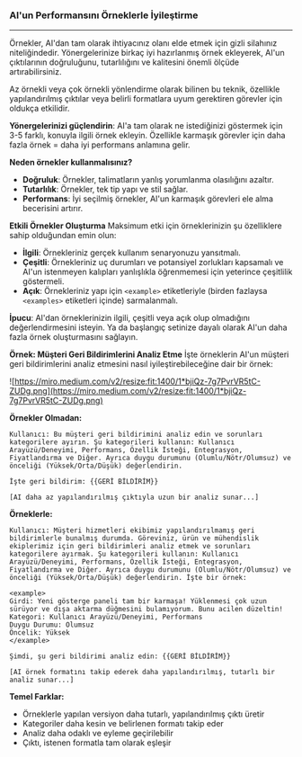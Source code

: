 ### **AI'un Performansını Örneklerle İyileştirme**

-------------

Örnekler, AI'dan tam olarak ihtiyacınız olanı elde etmek için gizli silahınız niteliğindedir. Yönergelerinize birkaç iyi hazırlanmış örnek ekleyerek, AI'un çıktılarının doğruluğunu, tutarlılığını ve kalitesini önemli ölçüde artırabilirsiniz.

Az örnekli veya çok örnekli yönlendirme olarak bilinen bu teknik, özellikle yapılandırılmış çıktılar veya belirli formatlara uyum gerektiren görevler için oldukça etkilidir.



**Yönergelerinizi güçlendirin**: AI'a tam olarak ne istediğinizi göstermek için 3-5 farklı, konuyla ilgili örnek ekleyin. Özellikle karmaşık görevler için daha fazla örnek = daha iyi performans anlamına gelir.



**Neden örnekler kullanmalısınız?**

* **Doğruluk**: Örnekler, talimatların yanlış yorumlanma olasılığını azaltır.
* **Tutarlılık**: Örnekler, tek tip yapı ve stil sağlar.
* **Performans**: İyi seçilmiş örnekler, AI'un karmaşık görevleri ele alma becerisini artırır.





**Etkili Örnekler Oluşturma**
Maksimum etki için örneklerinizin şu özelliklere sahip olduğundan emin olun:

* **İlgili**: Örnekleriniz gerçek kullanım senaryonuzu yansıtmalı.
* **Çeşitli**: Örnekleriniz uç durumları ve potansiyel zorlukları kapsamalı ve AI'un istenmeyen kalıpları yanlışlıkla öğrenmemesi için yeterince çeşitlilik göstermeli.
* **Açık**: Örnekleriniz yapı için `<example>` etiketleriyle (birden fazlaysa `<examples>` etiketleri içinde) sarmalanmalı.



**İpucu**: AI'dan örneklerinizin ilgili, çeşitli veya açık olup olmadığını değerlendirmesini isteyin. Ya da başlangıç setinize dayalı olarak AI'un daha fazla örnek oluşturmasını sağlayın.



**Örnek: Müşteri Geri Bildirimlerini Analiz Etme**
İşte örneklerin AI'un müşteri geri bildirimlerini analiz etmesini nasıl iyileştirebileceğine dair bir örnek:



![https://miro.medium.com/v2/resize:fit:1400/1*bjiQz-7g7PvrVR5tC-ZUDg.png](https://miro.medium.com/v2/resize:fit:1400/1*bjiQz-7g7PvrVR5tC-ZUDg.png)



**Örnekler Olmadan:**

```
Kullanıcı: Bu müşteri geri bildirimini analiz edin ve sorunları kategorilere ayırın. Şu kategorileri kullanın: Kullanıcı Arayüzü/Deneyimi, Performans, Özellik İsteği, Entegrasyon, Fiyatlandırma ve Diğer. Ayrıca duygu durumunu (Olumlu/Nötr/Olumsuz) ve önceliği (Yüksek/Orta/Düşük) değerlendirin.

İşte geri bildirim: {{GERİ BİLDİRİM}}

[AI daha az yapılandırılmış çıktıyla uzun bir analiz sunar...]
```



**Örneklerle:**

```
Kullanıcı: Müşteri hizmetleri ekibimiz yapılandırılmamış geri bildirimlerle bunalmış durumda. Göreviniz, ürün ve mühendislik ekiplerimiz için geri bildirimleri analiz etmek ve sorunları kategorilere ayırmak. Şu kategorileri kullanın: Kullanıcı Arayüzü/Deneyimi, Performans, Özellik İsteği, Entegrasyon, Fiyatlandırma ve Diğer. Ayrıca duygu durumunu (Olumlu/Nötr/Olumsuz) ve önceliği (Yüksek/Orta/Düşük) değerlendirin. İşte bir örnek:

<example>
Girdi: Yeni gösterge paneli tam bir karmaşa! Yüklenmesi çok uzun sürüyor ve dışa aktarma düğmesini bulamıyorum. Bunu acilen düzeltin!
Kategori: Kullanıcı Arayüzü/Deneyimi, Performans
Duygu Durumu: Olumsuz
Öncelik: Yüksek
</example>

Şimdi, şu geri bildirimi analiz edin: {{GERİ BİLDİRİM}}

[AI örnek formatını takip ederek daha yapılandırılmış, tutarlı bir analiz sunar...]
```



**Temel Farklar:**

* Örneklerle yapılan versiyon daha tutarlı, yapılandırılmış çıktı üretir
* Kategoriler daha kesin ve belirlenen formatı takip eder
* Analiz daha odaklı ve eyleme geçirilebilir
* Çıktı, istenen formatla tam olarak eşleşir